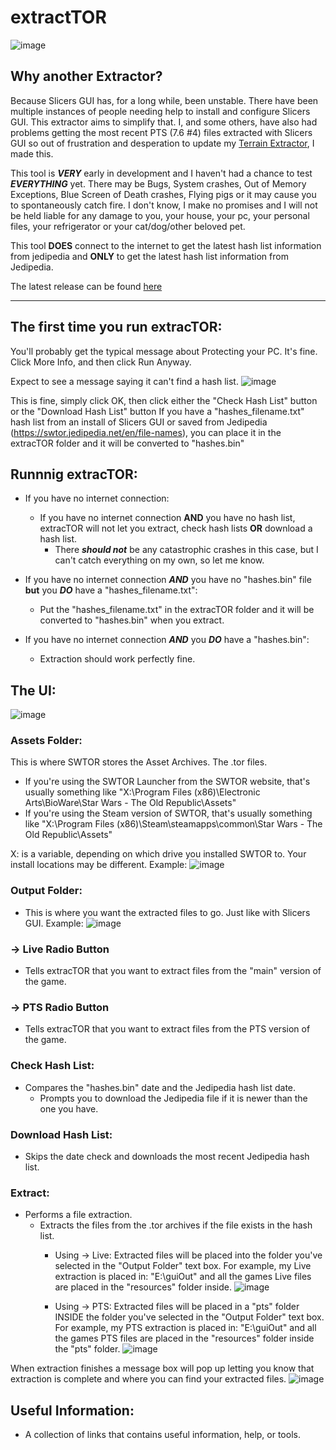 # extractTOR
![image](https://github.com/user-attachments/assets/ba288e4e-cbf3-4d8b-9781-f084bb836331)

## Why another Extractor?
Because Slicers GUI has, for a long while, been unstable.
There have been multiple instances of people needing help to install and configure Slicers GUI. This extractor aims to simplify that.
I, and some others, have also had problems getting the most recent PTS (7.6 #4) files extracted with Slicers GUI so out of frustration and desperation to update my [Terrain Extractor](https://github.com/UltimaKaosXIII/STE2), I made this.

This tool is ***VERY*** early in development and I haven't had a chance to test ***EVERYTHING*** yet.
There may be Bugs, System crashes, Out of Memory Exceptions, Blue Screen of Death crashes, Flying pigs or it may cause you to spontaneously catch fire.
I don't know, I make no promises and I will not be held liable for any damage to you, your house, your pc, your personal files, your refrigerator or your cat/dog/other beloved pet.

This tool **DOES** connect to the internet to get the latest hash list information from jedipedia and **ONLY** to get the latest hash list information from Jedipedia.

The latest release can be found [here](https://github.com/UltimaKaosXIII/extracTOR/releases)

------------------------------------------------------------------

## The first time you run extracTOR:
You'll probably get the typical message about Protecting your PC. It's fine. Click More Info, and then click Run Anyway.

Expect to see a message saying it can't find a hash list.
![image](https://github.com/user-attachments/assets/c61b08e7-827b-4b98-8250-491e0a8b5463)

This is fine, simply click OK, then click either the "Check Hash List" button or the "Download Hash List" button
If you have a "hashes_filename.txt" hash list from an install of Slicers GUI or saved from Jedipedia (https://swtor.jedipedia.net/en/file-names), you can place it in the extracTOR folder and it will be converted to "hashes.bin"

## Runnnig extracTOR:
- If you have no internet connection:
   - If you have no internet connection **AND** you have no hash list, extracTOR will not let you extract, check hash lists **OR** download a hash list.
     - There ***should not*** be any catastrophic crashes in this case, but I can't catch everything on my own, so let me know.

- If you have no internet connection ***AND*** you have no "hashes.bin" file **but** you ***DO*** have a "hashes_filename.txt":
   - Put the "hashes_filename.txt" in the extracTOR folder and it will be converted to "hashes.bin" when you extract.

- If you have no internet connection ***AND*** you ***DO*** have a "hashes.bin":
   - Extraction should work perfectly fine.

## The UI:
![image](https://github.com/user-attachments/assets/ba288e4e-cbf3-4d8b-9781-f084bb836331)
### Assets Folder:
This is where SWTOR stores the Asset Archives. The .tor files.
- If you're using the SWTOR Launcher from the SWTOR website, that's usually something like "X:\Program Files (x86)\Electronic Arts\BioWare\Star Wars - The Old Republic\Assets"
- If you're using the Steam version of SWTOR, that's usually something like "X:\Program Files (x86)\Steam\steamapps\common\Star Wars - The Old Republic\Assets"
		
X: is a variable, depending on which drive you installed SWTOR to. Your install locations may be different.
Example:
![image](https://github.com/user-attachments/assets/990a536a-c863-4266-89af-ceaac7b59eff)

	
### Output Folder:
- This is where you want the extracted files to go. Just like with Slicers GUI.
Example:
![image](https://github.com/user-attachments/assets/91f3c75c-f760-4f9b-b62c-2dce0234b9b3)
	
### -> Live Radio Button
- Tells extracTOR that you want to extract files from the "main" version of the game.
		
### -> PTS Radio Button
- Tells extracTOR that you want to extract files from the PTS version of the game.
	
### Check Hash List:
- Compares the "hashes.bin" date and the Jedipedia hash list date.
   - Prompts you to download the Jedipedia file if it is newer than the one you have.
	
### Download Hash List:
- Skips the date check and downloads the most recent Jedipedia hash list.
		
### Extract:
- Performs a file extraction.
   - Extracts the files from the .tor archives if the file exists in the hash list.
     - Using -> Live:
       Extracted files will be placed into the folder you've selected in the "Output Folder" text box.
       For example, my Live extraction is placed in: "E:\guiOut" and all the games Live files are placed in the "resources" folder inside.
![image](https://github.com/user-attachments/assets/613b7874-7cb2-4652-a2c2-45e31eb619e5)

     - Using -> PTS:
       Extracted files will be placed in a "pts" folder INSIDE the folder you've selected in the "Output Folder" text box.
       For example, my PTS extraction is placed in: "E:\guiOut" and all the games PTS files are placed in the "resources" folder inside the "pts" folder.
![image](https://github.com/user-attachments/assets/b9520001-9814-49ec-abe0-abce1430da63)

When extraction finishes a message box will pop up letting you know that extraction is complete and where you can find your extracted files.
![image](https://github.com/user-attachments/assets/febd2d97-5a72-452b-b724-77c832697f82)

## Useful Information:
- A collection of links that contains useful information, help, or tools.
